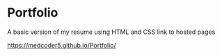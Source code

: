 # Portfolio
A basic version of my resume using HTML and  CSS
link to hosted pages

https://medcoder5.github.io/Portfolio/
